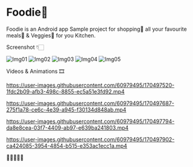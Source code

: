 # Foodie📱
Foodie is an Android app Sample project for shopping🛒 all your favourite meals🍲 &amp; Veggies🍅 for you Kitchen.


Screenshot 👇🏻


![Img01](https://user-images.githubusercontent.com/60979495/170502615-40c82d88-955b-46b2-be7f-d3d9b87b9100.jpg)
![Img02](https://user-images.githubusercontent.com/60979495/170501635-1577d533-768d-482b-94d7-0421220e23e9.jpg)
![Img03](https://user-images.githubusercontent.com/60979495/170501647-117b3e96-f440-48b8-996b-d96252135a8f.jpg)
![Img04](https://user-images.githubusercontent.com/60979495/170501656-5461ee08-bee9-479d-9421-e923ef2023b2.jpg)
![Img05](https://user-images.githubusercontent.com/60979495/170501667-d3900bdd-7ee7-471f-a75d-b8cdf40bc370.jpg)

Videos & Animations 🎞️

https://user-images.githubusercontent.com/60979495/170497520-1fdc2b09-afb3-498c-8855-ec5a51e3fd92.mp4   

https://user-images.githubusercontent.com/60979495/170497687-275f1a78-ce6c-4e39-a945-f30134d848ab.mp4

https://user-images.githubusercontent.com/60979495/170497794-da8e8cea-03f7-4409-ab97-e639ba241803.mp4

https://user-images.githubusercontent.com/60979495/170497902-ca424085-3954-4854-b515-e353ac1ecc1a.mp4

📲👍🏻🙏🏻






